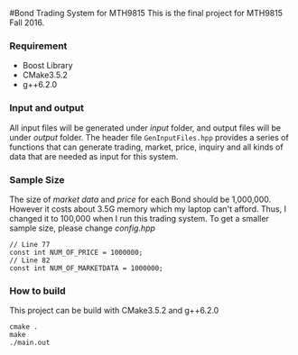 #Bond Trading System for MTH9815
This is the final project for MTH9815 Fall 2016. 

### Requirement
* Boost Library
* CMake3.5.2
* g++6.2.0

### Input and output
All input files will be generated under *input* folder, and output files
will be under *output* folder. 
The header file ```GenInputFiles.hpp``` provides a series of functions that can generate trading, market, price, inquiry and all kinds of data that are needed as input for this system.

### Sample Size
The size of *market data* and *price* for each Bond should be 1,000,000. However it costs about 3.5G memory which my laptop can't afford. Thus, I changed it to 100,000 when I run this trading system.
To get a smaller sample size, please change *config.hpp*
```
// Line 77
const int NUM_OF_PRICE = 1000000;
// Line 82
const int NUM_OF_MARKETDATA = 1000000;
```

### How to build
This project can be build with CMake3.5.2 and g++6.2.0
```
cmake .
make
./main.out
```
